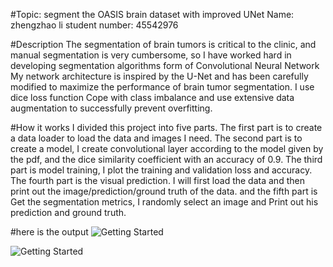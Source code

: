 #Topic: segment the OASIS brain dataset with improved UNet
Name: zhengzhao li
student number: 45542976

#Description
The segmentation of brain tumors is critical to the clinic, and manual segmentation is very cumbersome, so I have worked hard in developing segmentation algorithms form of Convolutional Neural Network My network architecture is inspired by the U-Net and has been carefully modified to maximize the performance of brain tumor segmentation. I use dice loss function Cope with class imbalance and use extensive data augmentation to successfully prevent overfitting.

#How it works
I divided this project into five parts. The first part is to create a data loader to load the data and images I need. The second part is to create a model, I create convolutional layer according to the model given by the pdf, and the dice similarity coefficient with an accuracy of 0.9. The third part is model training, I plot the training and validation loss and accuracy. The fourth part is the visual prediction. I will first load the data and then print out the image/prediction/ground truth of the data.  and the fifth part is Get the segmentation metrics, I randomly select an image and Print out his prediction and ground truth.

#here is the output
![Getting Started](E\PatternFlow\recognition\1/img.jpg)

![Getting Started](E\PatternFlow\recognition\1/output2.PNG)


